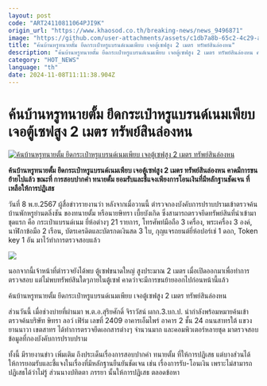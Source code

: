 ```yaml
---
layout: post
code: "ART24110811064PJI9K"
origin_url: "https://www.khaosod.co.th/breaking-news/news_9496871"
image: "https://github.com/user-attachments/assets/c1db7a8b-65c2-4c29-ad20-a8d857c0e6b0"
title: "ค้นบ้านหรูทนายตั้ม ยึดกระเป๋าหรูแบรนด์เนมเพียบ เจอตู้เซฟสูง 2 เมตร ทรัพย์สินล่องหน"
description: "ค้นบ้านหรูทนายตั้ม ยึดกระเป๋าหรูแบรนด์เนมเพียบ เจอตู้เซฟสูง 2 เมตร ทรัพย์สินล่องหน คาดมีการขนย้ายไปแล้ว ขณะที่ การสอบปากคำ ทนายตั้ม"
category: "HOT_NEWS"
language: "th"
date: 2024-11-08T11:11:38.904Z
---
```


# ค้นบ้านหรูทนายตั้ม ยึดกระเป๋าหรูแบรนด์เนมเพียบ เจอตู้เซฟสูง 2 เมตร ทรัพย์สินล่องหน

[![ค้นบ้านหรูทนายตั้ม ยึดกระเป๋าหรูแบรนด์เนมเพียบ เจอตู้เซฟสูง 2 เมตร ทรัพย์สินล่องหน](https://www.khaosod.co.th/wpapp/uploads/2024/11/safe-tum3.jpg "ค้นบ้านหรูทนายตั้ม ยึดกระเป๋าหรูแบรนด์เนมเพียบ เจอตู้เซฟสูง 2 เมตร ทรัพย์สินล่องหน")](https://www.khaosod.co.th/wpapp/uploads/2024/11/safe-tum3.jpg)

**ค้นบ้านหรูทนายตั้ม ยึดกระเป๋าหรูแบรนด์เนมเพียบ เจอตู้เซฟสูง 2 เมตร ทรัพย์สินล่องหน คาดมีการขนย้ายไปแล้ว ขณะที่ การสอบปากคำ ทนายตั้ม ยอมรับและชี้แจงเพียงการโอนเงินที่มีหลักฐานชัดเจน ที่เหลือให้การปฏิเสธ**

วันที่ 8 พ.ย.2567 ผู้สื่อข่าวรายงานว่า หลังจากเมื่อวานนี้ ตำรวจกองบังคับการปราบปรามเข้าตรวจค้นบ้านพักหรูย่านตลิ่งชัน ของทนายตั้ม หรือนายษิทรา เบี้ยบังเกิด ซึ่งสามารถตรวจยึดทรัพย์สินที่นำเข้ามาชุดแรก คือ กระเป๋าแบรนด์เนม ยี่ห้อต่างๆ 21 รายการ, โทรศัพท์มือถือ 3 เครื่อง, พระเครื่อง 3 องค์, นาฬิกาข้อมือ 2 เรือน, บัตรเครดิตและบัตรกดเงินสด 3 ใบ, กุญแจรถยนต์ยี่ห้อปอร์เช่ 1 ดอก, Token key 1 อัน มาไว้ทำการตรวจสอบแล้ว

[![](https://www.khaosod.co.th/wpapp/uploads/2024/11/safe-tum4.jpg)](https://www.khaosod.co.th/wpapp/uploads/2024/11/safe-tum4.jpg)

นอกจากนี้เจ้าหน้าที่ตำรวจยังได้พบ ตู้เซฟขนาดใหญ่ สูงประมาณ 2 เมตร เมื่อเปิดออกมาเพื่อทำการตรวจสอบ แต่ไม่พบทรัพย์สินใดๆภายในตู้เซฟ คาดว่าจะมีการขนย้ายออกไปก่อนหน้านี้แล้ว

ค้นบ้านหรูทนายตั้ม ยึดกระเป๋าหรูแบรนด์เนมเพียบ เจอตู้เซฟสูง 2 เมตร ทรัพย์สินล่องหน

ส่วนวันนี้ เมื่อช่วงบ่ายที่ผ่านมา พ.ต.อ.สุริยศักดิ์ จิราวัสน์ ผกก.3.บก.ป. นำกำลังพร้อมหมายค้นเข้าตรวจค้นบริษัท ษิทรา ลอว์ เฟิร์ม เลขที่ 2409 อาคารเอ็มไพร์ อาคาร 2 ชั้น 24 ถนนสาทรใต้ แขวงยานนาวา เขตสาทร ได้ทำการตรวจยึดเอกสารต่างๆ จำนวนมาก และคอมพิวเตอร์หลายชุด มาตรวจสอบข้อมูลที่กองบังคับการปราบปราม

ทั้งนี้ มีรายงานข่าว เพิ่มเติม ถึงประเด็นเรื่องการสอบปากคำ ทนายตั้ม ที่ให้การปฏิเสธ แต่บางส่วนได้ให้การยอมรับและชี้แจงในเรื่องที่มีหลักฐานยืนยันชัดเจน เช่น เรื่องการรับ-โอนเงิน เพราะไม่สามารถปฏิเสธได้ว่าไม่รู้ ส่วนนางปทิตตา ภรรยา นั้นให้การปฏิเสธ ตลอดข้อหา

